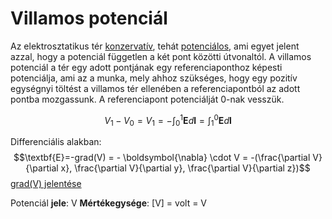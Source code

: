 # Villamos potenciál

Az elektrosztatikus tér [konzervatív](../tobbvaltozos-analizis/konzervativ-vektormezo.md), tehát [potenciálos](../tobbvaltozos-analizis/potencialos-vektormezo.md), ami egyet jelent azzal, hogy a potenciál független a két pont közötti útvonaltól.
A villamos potenciál a tér egy adott pontjának egy referenciaponthoz képesti potenciálja, ami az a munka, mely ahhoz szükséges, hogy egy pozitív egységnyi töltést a villamos tér ellenében a referenciapontból az adott pontba mozgassunk. A referenciapont potenciálját 0-nak vesszük.

$$V_1 - V_0 = V_1 = - \int_0^1 \textbf{E} d \textbf{l} = \int_1^0 \textbf{E} d \textbf{l} $$

Differenciális alakban:
$$\textbf{E}=-grad(V) = - \boldsymbol{\nabla} \cdot V = -(\frac{\partial V}{\partial x}, \frac{\partial V}{\partial y}, \frac{\partial V}{\partial z})$$
[grad(V) jelentése](../tobbvaltozos-analizis/gradiens-vektor.md)

Potenciál **jele**: V
**Mértékegysége**: [V] = volt = V